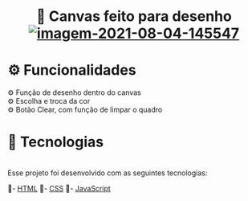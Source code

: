 <h1 align="center">🎨 Canvas feito para desenho
 </br>
<a href="https://ibb.co/F0JN6M5"><img src="https://i.ibb.co/CMvNBZb/imagem-2021-08-04-145547.png" alt="imagem-2021-08-04-145547" border="0"" ></a>
</h1>
 <h1>⚙ Funcionalidades</h1>
⚙ Função de desenho dentro do canvas
 </br>
⚙ Escolha e troca da cor
 </br>
⚙ Botão Clear, com função de limpar o quadro
 
 
 <h1>🚀 Tecnologias</h1>
 </br>
Esse projeto foi desenvolvido com as seguintes tecnologias:

🚀- [HTML](https://pt.wikipedia.org/wiki/HTML)
🚀- [CSS](https://pt.wikipedia.org/wiki/Cascading_Style_Sheets)
🚀- [JavaScript](https://pt.wikipedia.org/wiki/JavaScript)



 

